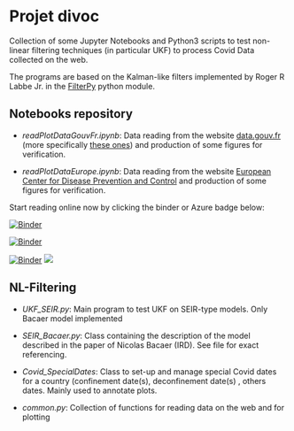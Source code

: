 # Projet divoc

Collection of some Jupyter Notebooks and Python3 scripts to test non-linear filtering techniques (in particular UKF) to process Covid Data collected on the web. 

The programs are based on the Kalman-like filters implemented by Roger R Labbe Jr. in the [FilterPy](https://filterpy.readthedocs.io/en/latest/index.html) python module. 

## Notebooks repository

  - *readPlotDataGouvFr.ipynb*: Data reading from the website [data.gouv.fr](data.gouv.fr) (more specifically [these ones](https://static.data.gouv.fr/resources/donnees-hospitalieres-relatives-a-lepidemie-de-covid-19/20200327-154414/metadonnees-donnees-hospitalieres-covid19.csv)) and production of some figures for verification.

  - *readPlotDataEurope.ipynb*:  Data reading from the website [European Center for Disease Prevention and Control](https://www.ecdc.europa.eu/en/publications-data/download-todays-data-geographic-distribution-covid-19-cases-worldwide) and production of some figures for verification.

Start reading online now by clicking the binder or Azure badge below:

[![Binder](https://mybinder.org/badge_logo.svg)](https://mybinder.org/v2/gh/SDerrode/divoc.git/master)

[![Binder](https://mybinder.org/badge_logo.svg)](https://mybinder.org/v2/gh/SDerrode/divoc/master)

[![Binder](http://mybinder.org/badge.svg)](https://beta.mybinder.org/v2/gh/rlabbe/Kalman-and-Bayesian-Filters-in-Python/master)
<a href="https://notebooks.azure.com/import/gh/rlabbe/Kalman-and-Bayesian-Filters-in-Python"><img src="https://notebooks.azure.com/launch.png" /></a>


## NL-Filtering

  - *UKF_SEIR.py*: Main program to test UKF on SEIR-type models. Only Bacaer model implemented

  - *SEIR_Bacaer.py*: Class containing the description of the model described in the paper of Nicolas Bacaer (IRD). See file for exact referencing. 

  - *Covid_SpecialDates*: Class to set-up and manage special Covid dates for a country (confinement date(s), deconfinement date(s)
, others dates. Mainly used to annotate plots.

  - *common.py*: Collection of functions for reading data on the web and for plotting

